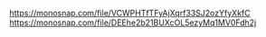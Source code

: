 https://monosnap.com/file/VCWPHTfTFyAjXqrf33SJ2ozYfyXkfC
https://monosnap.com/file/DEEhe2b21BUXcOL5ezyMq1MV0Fdh2j
